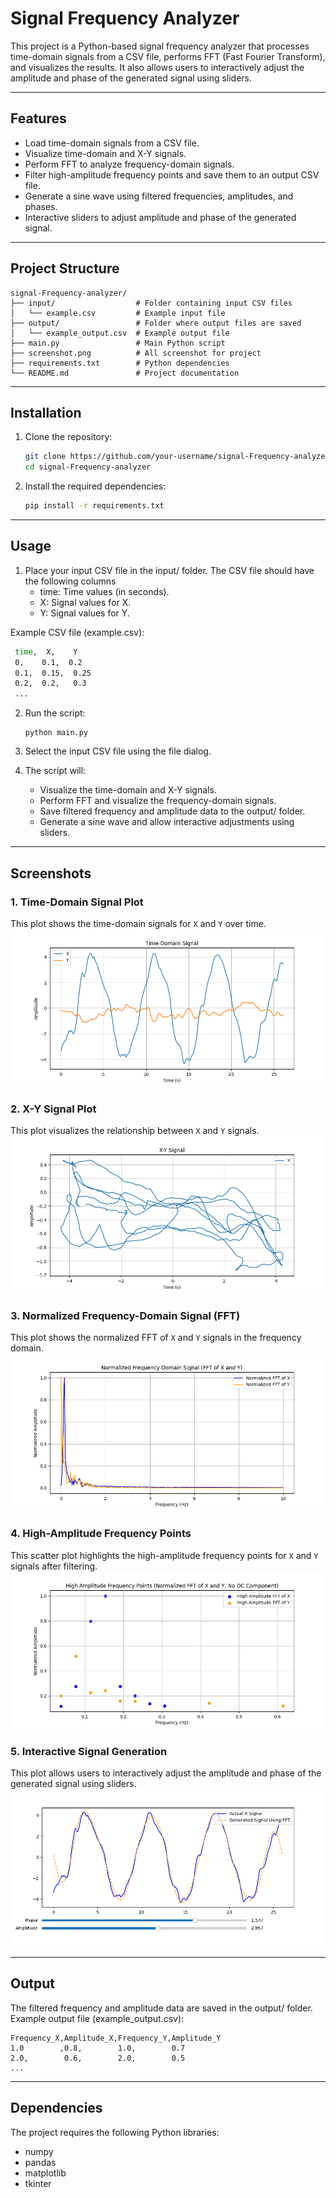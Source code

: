 # Signal Frequency Analyzer

This project is a Python-based signal frequency analyzer that processes time-domain signals from a CSV file, performs FFT (Fast Fourier Transform), and visualizes the results. It also allows users to interactively adjust the amplitude and phase of the generated signal using sliders.

---

## Features
- Load time-domain signals from a CSV file.
- Visualize time-domain and X-Y signals.
- Perform FFT to analyze frequency-domain signals.
- Filter high-amplitude frequency points and save them to an output CSV file.
- Generate a sine wave using filtered frequencies, amplitudes, and phases.
- Interactive sliders to adjust amplitude and phase of the generated signal.

---

## Project Structure
```
signal-Frequency-analyzer/
├── input/                  # Folder containing input CSV files
│   └── example.csv         # Example input file
├── output/                 # Folder where output files are saved
│   └── example_output.csv  # Example output file
├── main.py                 # Main Python script
├── screenshot.png          # All screenshot for project
├── requirements.txt        # Python dependencies
└── README.md               # Project documentation
```

---

## Installation

1. Clone the repository:
   ```bash
   git clone https://github.com/your-username/signal-Frequency-analyzer.git
   cd signal-Frequency-analyzer
   ```
2. Install the required dependencies:
   ```bash
   pip install -r requirements.txt
   ```

---

## Usage
1. Place your input CSV file in the input/ folder. The CSV file should have the following columns
   - time: Time values (in seconds).
   - X: Signal values for X.
   - Y: Signal values for Y.
   
  Example CSV file (example.csv):
   ```bash
    time,  X,    Y
    0,    0.1,  0.2
    0.1,  0.15,  0.25
    0.2,  0.2,   0.3
    ...
   ```
 2. Run the script:
    ```
    python main.py
    ```
 3. Select the input CSV file using the file dialog.

 4. The script will:
    - Visualize the time-domain and X-Y signals.
    - Perform FFT and visualize the frequency-domain signals.
    - Save filtered frequency and amplitude data to the output/ folder.
    - Generate a sine wave and allow interactive adjustments using sliders.

---

## Screenshots

### 1. Time-Domain Signal Plot
This plot shows the time-domain signals for `X` and `Y` over time.
![Time-Domain Signal Plot](screenshot-time-domain.png)

### 2. X-Y Signal Plot
This plot visualizes the relationship between `X` and `Y` signals.
![X-Y Signal Plot](screenshot-xy-signal.png)

### 3. Normalized Frequency-Domain Signal (FFT)
This plot shows the normalized FFT of `X` and `Y` signals in the frequency domain.
![Normalized Frequency-Domain Signal](screenshot-fft.png)

### 4. High-Amplitude Frequency Points
This scatter plot highlights the high-amplitude frequency points for `X` and `Y` signals after filtering.
![High-Amplitude Frequency Points](screenshot-filtered-fft.png)

### 5. Interactive Signal Generation
This plot allows users to interactively adjust the amplitude and phase of the generated signal using sliders.
![Interactive Signal Generation](screenshot-generated-signal-using-fft.png)

---

## Output
The filtered frequency and amplitude data are saved in the output/ folder. Example output file (example_output.csv):

  ```
  Frequency_X,Amplitude_X,Frequency_Y,Amplitude_Y
  1.0        ,0.8,        1.0,        0.7
  2.0,        0.6,        2.0,        0.5
  ...
  ```
---

## Dependencies
The project requires the following Python libraries:
   - numpy
   - pandas
   - matplotlib
   - tkinter
